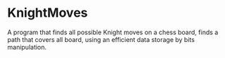 # KnightMoves
A program that finds all possible Knight moves on a chess board, finds a path that covers all board, using an efficient data storage by bits manipulation. 
